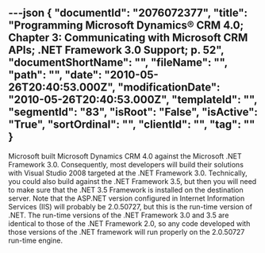 ---json
{
  "documentId": "2076072377",
  "title": "Programming Microsoft Dynamics® CRM 4.0; Chapter 3: Communicating with Microsoft CRM APIs; .NET Framework 3.0 Support; p. 52",
  "documentShortName": "",
  "fileName": "",
  "path": "",
  "date": "2010-05-26T20:40:53.000Z",
  "modificationDate": "2010-05-26T20:40:53.000Z",
  "templateId": "",
  "segmentId": "83",
  "isRoot": "False",
  "isActive": "True",
  "sortOrdinal": "",
  "clientId": "",
  "tag": ""
}
---

Microsoft built Microsoft Dynamics CRM 4.0 against the Microsoft .NET Framework 3.0. Consequently, most developers will build their solutions with Visual Studio 2008 targeted at the .NET Framework 3.0. Technically, you could also build against the .NET Framework 3.5, but then you will need to make sure that the .NET 3.5 Framework is installed on the destination server. Note that the ASP.NET version configured in Internet Information Services (IIS) will probably be 2.0.50727, but this is the run-time version of .NET. The run-time versions of the .NET Framework 3.0 and 3.5 are identical to those of the .NET Framework 2.0, so any code developed with those versions of the .NET framework will run properly on the 2.0.50727 run-time engine.
